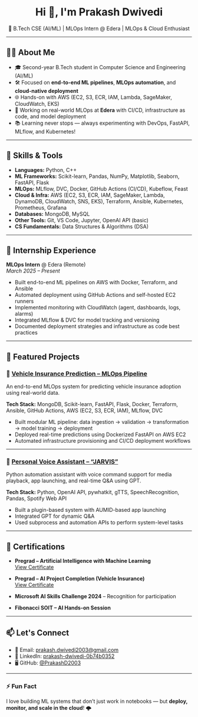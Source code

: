 <h1 align="center">Hi 👋, I'm Prakash Dwivedi</h1>

<p align="center">
  🚀 B.Tech CSE (AI/ML) | MLOps Intern @ Edera | MLOps & Cloud Enthusiast
</p>

---

## 👨‍💻 About Me

- 🎓 Second-year B.Tech student in Computer Science and Engineering (AI/ML)  
- 🛠️ Focused on **end-to-end ML pipelines**, **MLOps automation**, and **cloud-native deployment**
- 🌐 Hands-on with AWS (EC2, S3, ECR, IAM, Lambda, SageMaker, CloudWatch, EKS)
- 🧪 Working on real-world MLOps at **Edera** with CI/CD, infrastructure as code, and model deployment
- 📚 Learning never stops — always experimenting with DevOps, FastAPI, MLflow, and Kubernetes!

---

## 🚀 Skills & Tools

- **Languages:** Python, C++
- **ML Frameworks:** Scikit-learn, Pandas, NumPy, Matplotlib, Seaborn, FastAPI, Flask
- **MLOps:** MLflow, DVC, Docker, GitHub Actions (CI/CD), Kubeflow, Feast
- **Cloud & Infra:** AWS (EC2, S3, ECR, IAM, SageMaker, Lambda, DynamoDB, CloudWatch, SNS, EKS), Terraform, Ansible, Kubernetes, Prometheus, Grafana
- **Databases:** MongoDB, MySQL
- **Other Tools:** Git, VS Code, Jupyter, OpenAI API (basic)
- **CS Fundamentals:** Data Structures & Algorithms (DSA)

---

## 💼 Internship Experience

**MLOps Intern** @ Edera (Remote)  
_March 2025 – Present_

- Built end-to-end ML pipelines on AWS with Docker, Terraform, and Ansible
- Automated deployment using GitHub Actions and self-hosted EC2 runners
- Implemented monitoring with CloudWatch (agent, dashboards, logs, alarms)
- Integrated MLflow & DVC for model tracking and versioning
- Documented deployment strategies and infrastructure as code best practices

---

## 📂 Featured Projects

### 🔧 [Vehicle Insurance Prediction – MLOps Pipeline](https://github.com/PrakashD2003/Vehicle-Insurance-Prediction-Mlops-Project)
An end-to-end MLOps system for predicting vehicle insurance adoption using real-world data.

**Tech Stack:** MongoDB, Scikit-learn, FastAPI, Flask, Docker, Terraform, Ansible, GitHub Actions, AWS (EC2, S3, ECR, IAM), MLflow, DVC

- Built modular ML pipeline: data ingestion → validation → transformation → model training → deployment
- Deployed real-time predictions using Dockerized FastAPI on AWS EC2
- Automated infrastructure provisioning and CI/CD deployment workflows

---

### 🤖 [Personal Voice Assistant – “JARVIS”](https://github.com/PrakashD2003/Jarvice-Personal-Voice-Assistant)
Python automation assistant with voice command support for media playback, app launching, and real-time Q&A using GPT.

**Tech Stack:** Python, OpenAI API, pywhatkit, gTTS, SpeechRecognition, Pandas, Spotify Web API

- Built a plugin-based system with AUMID-based app launching
- Integrated GPT for dynamic Q&A
- Used subprocess and automation APIs to perform system-level tasks

---

## 🏅 Certifications

- **Pregrad – Artificial Intelligence with Machine Learning**  
  [View Certificate](https://cert.diceid.com/cid/LRfJlFxoXW)
  
- **Pregrad – AI Project Completion (Vehicle Insurance)**  
  [View Certificate](https://cert.diceid.com/cid/KHMiIN9xG8)

- **Microsoft AI Skills Challenge 2024** – Recognition for participation  
- **Fibonacci SOIT – AI Hands-on Session**

---

## 📫 Let's Connect

- 📧 Email: [prakash.dwivedi2003@gmail.com](mailto:prakash.dwivedi2003@gmail.com)  
- 💼 LinkedIn: [prakash-dwivedi-0b74b0352](https://www.linkedin.com/in/prakash-dwivedi-0b74b0352)  
- 🖥️ GitHub: [@PrakashD2003](https://github.com/PrakashD2003)

---

### ⚡ Fun Fact
I love building ML systems that don’t just work in notebooks — but **deploy, monitor, and scale in the cloud**! 🌩️
